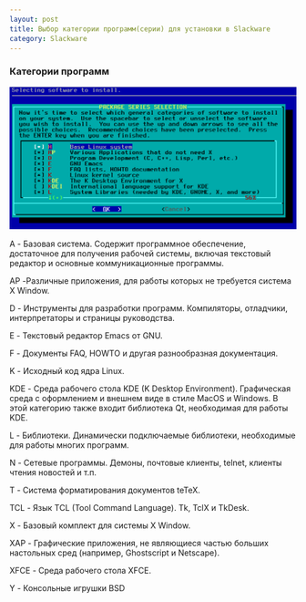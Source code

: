 ```yaml
---
layout: post
title: Выбор категории программ(серии) для установки в Slackware
category: Slackware
---
```


### Категории программ

![](/image/slack15/setup_slack15-1.png)

A -	Базовая система. Содержит программное обеспечение, достаточное для получения рабочей системы, включая текстовый редактор и основные коммуникационные программы.

AP -Различные приложения, для работы которых не требуется система X Window.

D -	Инструменты для разработки программ. Компиляторы, отладчики, интерпретаторы и страницы руководства.

E -	Текстовый редактор Emacs от GNU.

F -	Документы FAQ, HOWTO и другая разнообразная документация.

K -	Исходный код ядра Linux.

KDE -	Среда рабочего стола KDE (K Desktop Environment). Графическая среда с оформлением и внешнем виде в стиле MacOS и Windows. В этой категорию также входит библиотека Qt, необходимая для работы KDE.

L -	Библиотеки. Динамически подключаемые библиотеки, необходимые для работы многих программ.

N -	Сетевые программы. Демоны, почтовые клиенты, telnet, клиенты чтения новостей и т.п.

T -	Система форматирования документов teTeX.

TCL -	Язык TCL (Tool Command Language). Tk, TclX и TkDesk.

X -	Базовый комплект для системы X Window.

XAP - 	Графические приложения, не являющиеся частью больших настольных сред (например, Ghostscript и Netscape).

XFCE -  Среда рабочего стола XFCE.

Y -	Консольные игрушки BSD

